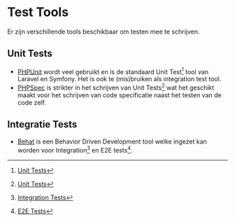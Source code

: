 Test Tools
==========

Er zijn verschillende tools beschikbaar om testen mee te schrijven.

## Unit Tests
- [PHPUnit](https://phpunit.de/) wordt veel gebruikt en is de standaard Unit Test[^Unit Test] tool
van Laravel en Symfony. Het is ook te (mis)bruiken als integration test tool.
- [PHPSpec](http://phpspec.net/en/stable/) is strikter in het schrijven van Unit Tests[^Unit Test] wat het geschikt
maakt voor het schrijven van code specificatie naast het testen van de code zelf.

## Integratie Tests
- [Behat](https://docs.behat.org/en/latest/) is een Behavior Driven Development tool welke ingezet kan worden voor
Integration[^Integration Test] en E2E tests[^E2E Test].

[^Unit Test]: [Unit Tests](/tabs/Referenties/e2e-vs-unit-vs-integration-test/#unit-tests)
[^Integration Test]: [Integration Tests](/tabs/Referenties/e2e-vs-unit-vs-integration-test/#integration-tests)
[^E2E Test]: [E2E Tests](/tabs/Referenties/e2e-vs-unit-vs-integration-test/#e2e-tests)